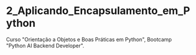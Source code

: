# 2_Aplicando_Encapsulamento_em_Python
Curso "Orientação a Objetos e Boas Práticas em Python", Bootcamp "Python AI Backend Developer".
